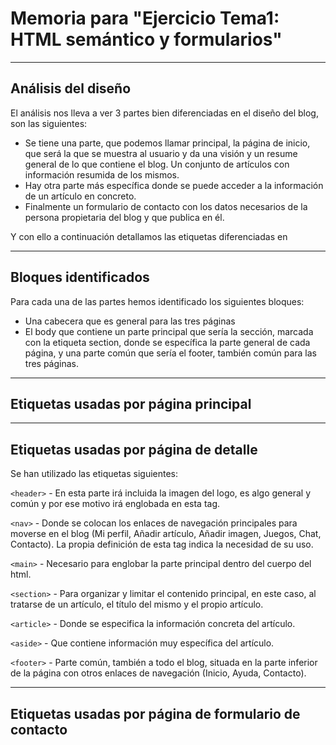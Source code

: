 # Memoria para "Ejercicio Tema1: HTML semántico y formularios"

---
## Análisis del diseño
El análisis nos lleva a ver 3 partes bien diferenciadas en el diseño del blog, son las siguientes:
- Se tiene una parte, que podemos llamar principal, la página de inicio, que será la que se muestra al usuario y da una visión y un resume general de lo que contiene el blog. Un conjunto de artículos con información resumida de los mismos.
- Hay otra parte más específica donde se puede acceder a la información de un artículo en concreto.
- Finalmente un formulario de contacto con los datos necesarios de la persona propietaria del blog y que publica en él.

Y con ello a continuación detallamos las etiquetas diferenciadas en

---
## Bloques identificados

Para cada una de las partes hemos identificado los siguientes bloques:
- Una cabecera que es general para las tres páginas
- El body que contiene un parte principal que sería la sección, marcada con la etiqueta section, donde se específica la parte general de cada página,
y una parte común que sería el footer, también común para las tres páginas.

---
## Etiquetas usadas por página principal

---
## Etiquetas usadas por página de detalle

Se han utilizado las etiquetas siguientes:

`<header>`
		- En esta parte irá incluida la imagen del logo, es algo general y común y por ese motivo irá englobada en esta tag.

`<nav>`
		- Donde se colocan los enlaces de navegación principales para moverse en el blog (Mi perfil, Añadir artículo, Añadir imagen, Juegos, Chat, Contacto). La propia definición de esta tag indica la necesidad de su uso. 		

`<main>`
		- Necesario para englobar la parte principal dentro del cuerpo del html.

`<section>`
		- Para organizar y limitar el contenido principal, en este caso, al tratarse de un artículo, el título del mismo y el propio artículo.

`<article>`
		- Donde se especifica la información concreta del artículo.

`<aside>`
		- Que contiene información muy específica del artículo. 

`<footer>`
		- Parte común, también a todo el blog, situada en la parte inferior de la página con otros enlaces de navegación (Inicio, Ayuda, Contacto).

---
## Etiquetas usadas por página de formulario de contacto
